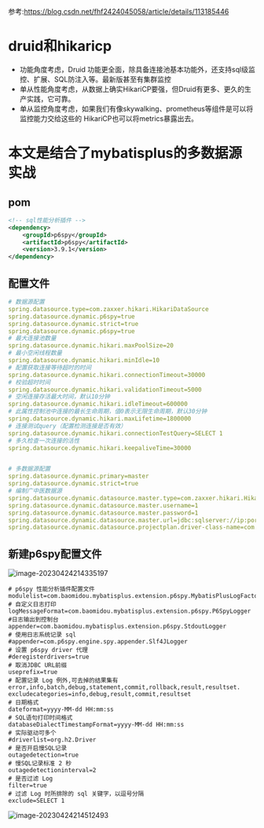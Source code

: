 参考:https://blog.csdn.net/fhf2424045058/article/details/113185446

# druid和hikaricp

- 功能角度考虑，Druid 功能更全面，除具备连接池基本功能外，还支持sql级监控、扩展、SQL防注入等。最新版甚至有集群监控
- 单从性能角度考虑，从数据上确实HikariCP要强，但Druid有更多、更久的生产实践，它可靠。
- 单从监控角度考虑，如果我们有像skywalking、prometheus等组件是可以将监控能力交给这些的 HikariCP也可以将metrics暴露出去。

# 本文是结合了mybatisplus的多数据源实战

## pom

```xml
<!-- sql性能分析插件 -->
<dependency>
    <groupId>p6spy</groupId>
    <artifactId>p6spy</artifactId>
    <version>3.9.1</version>
</dependency>
```

## 配置文件

```yml
# 数据源配置
spring.datasource.type=com.zaxxer.hikari.HikariDataSource
spring.datasource.dynamic.p6spy=true
spring.datasource.dynamic.strict=true
spring.datasource.dynamic.p6spy=true
# 最大连接池数量
spring.datasource.dynamic.hikari.maxPoolSize=20  
# 最小空闲线程数量
spring.datasource.dynamic.hikari.minIdle=10
# 配置获取连接等待超时的时间
spring.datasource.dynamic.hikari.connectionTimeout=30000
# 校验超时时间
spring.datasource.dynamic.hikari.validationTimeout=5000
# 空闲连接存活最大时间，默认10分钟
spring.datasource.dynamic.hikari.idleTimeout=600000
# 此属性控制池中连接的最长生命周期，值0表示无限生命周期，默认30分钟
spring.datasource.dynamic.hikari.maxLifetime=1800000
# 连接测试query（配置检测连接是否有效）
spring.datasource.dynamic.hikari.connectionTestQuery=SELECT 1
# 多久检查一次连接的活性
spring.datasource.dynamic.hikari.keepaliveTime=30000


# 多数据源配置
spring.datasource.dynamic.primary=master
spring.datasource.dynamic.strict=true
# 编制广中医数据源
spring.datasource.dynamic.datasource.master.type=com.zaxxer.hikari.HikariDataSource
spring.datasource.dynamic.datasource.master.username=1
spring.datasource.dynamic.datasource.master.password=1
spring.datasource.dynamic.datasource.master.url=jdbc:sqlserver://ip:port;Databasename=test
spring.datasource.dynamic.datasource.projectplan.driver-class-name=com.microsoft.sqlserver.jdbc.SQLServerDriver
```

## 新建p6spy配置文件

![image-20230424214335197](https://wxy-md.oss-cn-shanghai.aliyuncs.com/image-20230424214335197.png)

```properties
# p6spy 性能分析插件配置文件
modulelist=com.baomidou.mybatisplus.extension.p6spy.MybatisPlusLogFactory,com.p6spy.engine.outage.P6OutageFactory
# 自定义日志打印
logMessageFormat=com.baomidou.mybatisplus.extension.p6spy.P6SpyLogger
#日志输出到控制台
appender=com.baomidou.mybatisplus.extension.p6spy.StdoutLogger
# 使用日志系统记录 sql
#appender=com.p6spy.engine.spy.appender.Slf4JLogger
# 设置 p6spy driver 代理
#deregisterdrivers=true
# 取消JDBC URL前缀
useprefix=true
# 配置记录 Log 例外,可去掉的结果集有error,info,batch,debug,statement,commit,rollback,result,resultset.
excludecategories=info,debug,result,commit,resultset
# 日期格式
dateformat=yyyy-MM-dd HH:mm:ss
# SQL语句打印时间格式
databaseDialectTimestampFormat=yyyy-MM-dd HH:mm:ss
# 实际驱动可多个
#driverlist=org.h2.Driver
# 是否开启慢SQL记录
outagedetection=true
# 慢SQL记录标准 2 秒
outagedetectioninterval=2
# 是否过滤 Log
filter=true
# 过滤 Log 时所排除的 sql 关键字，以逗号分隔
exclude=SELECT 1
```

![image-20230424214512493](https://wxy-md.oss-cn-shanghai.aliyuncs.com/image-20230424214512493.png)
